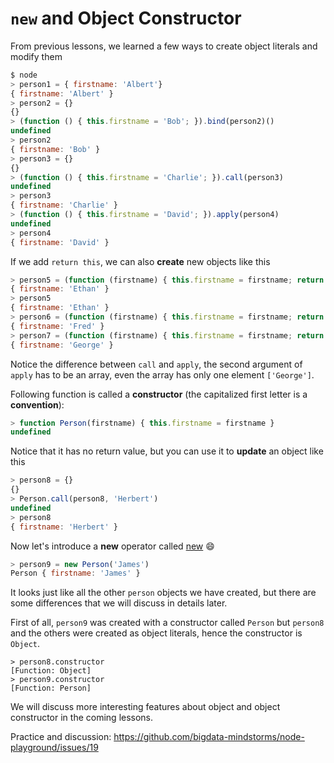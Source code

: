 # `new` and Object Constructor

From previous lessons, we learned a few ways to create object literals and modify them

```javascript
$ node
> person1 = { firstname: 'Albert'}
{ firstname: 'Albert' }
> person2 = {}
{}
> (function () { this.firstname = 'Bob'; }).bind(person2)()
undefined
> person2
{ firstname: 'Bob' }
> person3 = {}
{}
> (function () { this.firstname = 'Charlie'; }).call(person3)
undefined
> person3
{ firstname: 'Charlie' }
> (function () { this.firstname = 'David'; }).apply(person4)
undefined
> person4
{ firstname: 'David' } 
```

If we add `return this`, we can also __create__ new objects like this

```javascript
> person5 = (function (firstname) { this.firstname = firstname; return this;}).bind({})('Ethan');
{ firstname: 'Ethan' }
> person5
{ firstname: 'Ethan' }
> person6 = (function (firstname) { this.firstname = firstname; return this;}).call({}, 'Fred');
{ firstname: 'Fred' }
> person7 = (function (firstname) { this.firstname = firstname; return this;}).apply({}, ['George']);
{ firstname: 'George' }
```

Notice the difference between `call` and `apply`, the second argument of `apply` has to be an array, 
even the array has only one element `['George']`.


Following function is called a __constructor__  (the capitalized first letter is a __convention__):

```javascript
> function Person(firstname) { this.firstname = firstname }
undefined
```

Notice that it has no return value, but you can use it to __update__ an object like this
```javascript
> person8 = {}
{}
> Person.call(person8, 'Herbert')
undefined
> person8
{ firstname: 'Herbert' } 
```

Now let's introduce a __new__ operator called [new](https://developer.mozilla.org/en-US/docs/Web/JavaScript/Reference/Operators/new) :smile:

```javascript
> person9 = new Person('James')
Person { firstname: 'James' }
```  

It looks just like all the other `person` objects we have created, but there are some differences 
that we will discuss in details later.  

First of all, `person9` was created with a constructor called `Person` but `person8` and the others 
were created as object literals, hence the constructor is `Object`.

```
> person8.constructor
[Function: Object]
> person9.constructor
[Function: Person]
```

We will discuss more interesting features about object and object constructor in the coming lessons.

Practice and discussion:  https://github.com/bigdata-mindstorms/node-playground/issues/19
